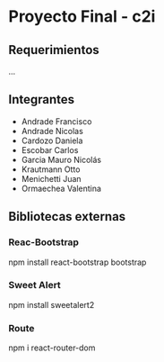 # Proyecto Final - c2i
## Requerimientos
...
## Integrantes
- Andrade Francisco
- Andrade Nicolas
- Cardozo Daniela
- Escobar Carlos
- Garcia Mauro Nicolás
- Krautmann Otto
- Menichetti Juan
- Ormaechea Valentina

## Bibliotecas externas

### Reac-Bootstrap
npm install react-bootstrap bootstrap

### Sweet Alert
npm install sweetalert2

### Route
npm i react-router-dom
